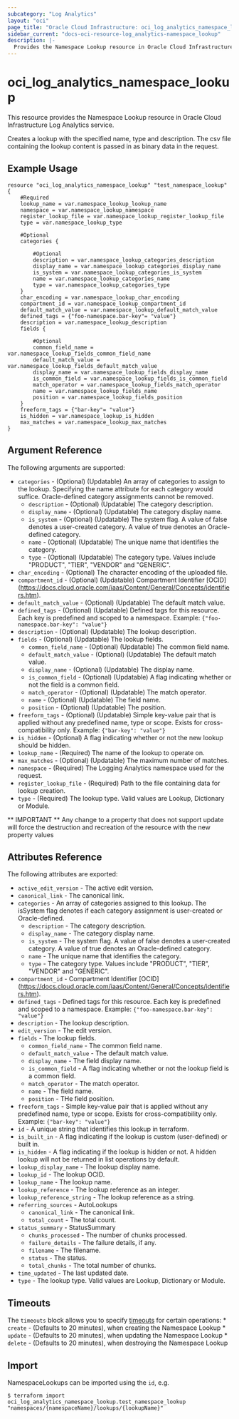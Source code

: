```yaml
---
subcategory: "Log Analytics"
layout: "oci"
page_title: "Oracle Cloud Infrastructure: oci_log_analytics_namespace_lookup"
sidebar_current: "docs-oci-resource-log_analytics-namespace_lookup"
description: |-
  Provides the Namespace Lookup resource in Oracle Cloud Infrastructure Log Analytics service
---
```


# oci_log_analytics_namespace_lookup
This resource provides the Namespace Lookup resource in Oracle Cloud Infrastructure Log Analytics service.

Creates a lookup with the specified name, type and description. The csv file containing the lookup content is passed in as binary data in the request.


## Example Usage

```hcl
resource "oci_log_analytics_namespace_lookup" "test_namespace_lookup" {
	#Required
	lookup_name = var.namespace_lookup_lookup_name
	namespace = var.namespace_lookup_namespace
	register_lookup_file = var.namespace_lookup_register_lookup_file
	type = var.namespace_lookup_type

	#Optional
	categories {

		#Optional
		description = var.namespace_lookup_categories_description
		display_name = var.namespace_lookup_categories_display_name
		is_system = var.namespace_lookup_categories_is_system
		name = var.namespace_lookup_categories_name
		type = var.namespace_lookup_categories_type
	}
	char_encoding = var.namespace_lookup_char_encoding
	compartment_id = var.namespace_lookup_compartment_id
	default_match_value = var.namespace_lookup_default_match_value
	defined_tags = {"foo-namespace.bar-key"= "value"}
	description = var.namespace_lookup_description
	fields {

		#Optional
		common_field_name = var.namespace_lookup_fields_common_field_name
		default_match_value = var.namespace_lookup_fields_default_match_value
		display_name = var.namespace_lookup_fields_display_name
		is_common_field = var.namespace_lookup_fields_is_common_field
		match_operator = var.namespace_lookup_fields_match_operator
		name = var.namespace_lookup_fields_name
		position = var.namespace_lookup_fields_position
	}
	freeform_tags = {"bar-key"= "value"}
	is_hidden = var.namespace_lookup_is_hidden
	max_matches = var.namespace_lookup_max_matches
}
```

## Argument Reference

The following arguments are supported:

* `categories` - (Optional) (Updatable) An array of categories to assign to the lookup. Specifying the name attribute for each category would suffice. Oracle-defined category assignments cannot be removed. 
    * `description` - (Optional) (Updatable) The category description.
    * `display_name` - (Optional) (Updatable) The category display name.
    * `is_system` - (Optional) (Updatable) The system flag. A value of false denotes a user-created category. A value of true denotes an Oracle-defined category. 
    * `name` - (Optional) (Updatable) The unique name that identifies the category.
    * `type` - (Optional) (Updatable) The category type. Values include "PRODUCT", "TIER", "VENDOR" and "GENERIC".
* `char_encoding` - (Optional) The character encoding of the uploaded file.
* `compartment_id` - (Optional) (Updatable) Compartment Identifier [OCID] (https://docs.cloud.oracle.com/iaas/Content/General/Concepts/identifiers.htm).
* `default_match_value` - (Optional) (Updatable) The default match value.
* `defined_tags` - (Optional) (Updatable) Defined tags for this resource. Each key is predefined and scoped to a namespace. Example: `{"foo-namespace.bar-key": "value"}` 
* `description` - (Optional) (Updatable) The lookup description.
* `fields` - (Optional) (Updatable) The lookup fields.
    * `common_field_name` - (Optional) (Updatable) The common field name.
    * `default_match_value` - (Optional) (Updatable) The default match value.
    * `display_name` - (Optional) (Updatable) The display name.
    * `is_common_field` - (Optional) (Updatable) A flag indicating whether or not the field is a common field. 
    * `match_operator` - (Optional) (Updatable) The match operator.
    * `name` - (Optional) (Updatable) The field name.
    * `position` - (Optional) (Updatable) The position.
* `freeform_tags` - (Optional) (Updatable) Simple key-value pair that is applied without any predefined name, type or scope. Exists for cross-compatibility only. Example: `{"bar-key": "value"}`
* `is_hidden` - (Optional) A flag indicating whether or not the new lookup should be hidden.
* `lookup_name` - (Required) The name of the lookup to operate on.
* `max_matches` - (Optional) (Updatable) The maximum number of matches.
* `namespace` - (Required) The Logging Analytics namespace used for the request.
* `register_lookup_file` - (Required) Path to the file containing data for lookup creation.
* `type` - (Required) The lookup type. Valid values are Lookup, Dictionary or Module.


** IMPORTANT **
Any change to a property that does not support update will force the destruction and recreation of the resource with the new property values

## Attributes Reference

The following attributes are exported:

* `active_edit_version` - The active edit version.
* `canonical_link` - The canonical link.
* `categories` - An array of categories assigned to this lookup. The isSystem flag denotes if each category assignment is user-created or Oracle-defined. 
    * `description` - The category description.
    * `display_name` - The category display name.
    * `is_system` - The system flag. A value of false denotes a user-created category. A value of true denotes an Oracle-defined category. 
    * `name` - The unique name that identifies the category.
    * `type` - The category type. Values include "PRODUCT", "TIER", "VENDOR" and "GENERIC".
* `compartment_id` - Compartment Identifier [OCID] (https://docs.cloud.oracle.com/iaas/Content/General/Concepts/identifiers.htm).
* `defined_tags` - Defined tags for this resource. Each key is predefined and scoped to a namespace. Example: `{"foo-namespace.bar-key": "value"}` 
* `description` - The lookup description.
* `edit_version` - The edit version.
* `fields` - The lookup fields.
    * `common_field_name` - The common field name.
    * `default_match_value` - The default match value.
    * `display_name` - The field display name.
    * `is_common_field` - A flag indicating whether or not the lookup field is a common field. 
    * `match_operator` - The match operator.
    * `name` - The field name.
    * `position` - THe field position.
* `freeform_tags` - Simple key-value pair that is applied without any predefined name, type or scope. Exists for cross-compatibility only. Example: `{"bar-key": "value"}`
* `id` - A unique string that identifies this lookup in terraform.
* `is_built_in` - A flag indicating if the lookup is custom (user-defined) or built in. 
* `is_hidden` - A flag indicating if the lookup is hidden or not.  A hidden lookup will not be returned in list operations by default. 
* `lookup_display_name` - The lookup display name.
* `lookup_id` - The lookup OCID.
* `lookup_name` - The lookup name.
* `lookup_reference` - The lookup reference as an integer.
* `lookup_reference_string` - The lookup reference as a string.
* `referring_sources` - AutoLookups
    * `canonical_link` - The canonical link.
    * `total_count` - The total count.
* `status_summary` - StatusSummary
    * `chunks_processed` - The number of chunks processed.
    * `failure_details` - The failure details, if any.
    * `filename` - The filename.
    * `status` - The status.
    * `total_chunks` - The total number of chunks.
* `time_updated` - The last updated date.
* `type` - The lookup type. Valid values are Lookup, Dictionary or Module.

## Timeouts

The `timeouts` block allows you to specify [timeouts](https://registry.terraform.io/providers/oracle/oci/latest/docs/guides/changing_timeouts) for certain operations:
	* `create` - (Defaults to 20 minutes), when creating the Namespace Lookup
	* `update` - (Defaults to 20 minutes), when updating the Namespace Lookup
	* `delete` - (Defaults to 20 minutes), when destroying the Namespace Lookup


## Import

NamespaceLookups can be imported using the `id`, e.g.

```
$ terraform import oci_log_analytics_namespace_lookup.test_namespace_lookup "namespaces/{namespaceName}/lookups/{lookupName}" 
```

